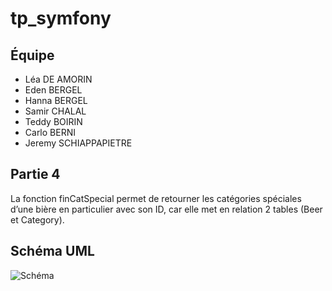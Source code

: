 # tp_symfony

## Équipe
* Léa DE AMORIN
* Eden BERGEL
* Hanna BERGEL
* Samir CHALAL
* Teddy BOIRIN
* Carlo BERNI
* Jeremy SCHIAPPAPIETRE


## Partie 4
La fonction finCatSpecial permet de retourner les catégories spéciales d’une bière en particulier avec son ID, car elle met en relation 2 tables (Beer et Category).


## Schéma UML
![Schéma](https://ibb.co/7pLGk6x "Schéma")
